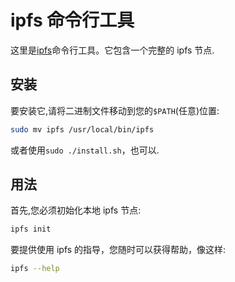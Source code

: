 # ipfs 命令行工具

这里是[ipfs](http://ipfs.io)命令行工具。它包含一个完整的 ipfs 节点.

## 安装

要安装它,请将二进制文件移动到您的`$PATH`(任意)位置:

```sh
sudo mv ipfs /usr/local/bin/ipfs
```

或者使用`sudo ./install.sh`，也可以.

## 用法

首先,您必须初始化本地 ipfs 节点:

```sh
ipfs init
```

要提供使用 ipfs 的指导，您随时可以获得帮助，像这样:

```sh
ipfs --help
```
